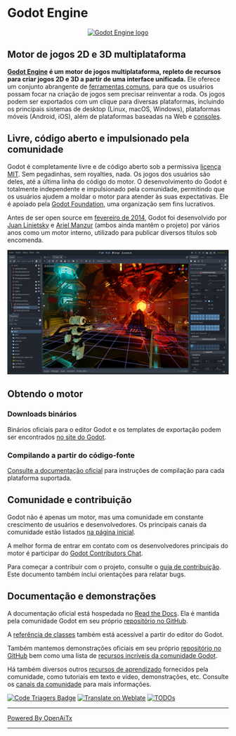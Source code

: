 # Godot Engine

<p align="center">
  <a href="https://godotengine.org">
    <img src="logo_outlined.svg" width="400" alt="Godot Engine logo">
  </a>
</p>

## Motor de jogos 2D e 3D multiplataforma

**[Godot Engine](https://godotengine.org) é um motor de jogos multiplataforma,
repleto de recursos para criar jogos 2D e 3D a partir de uma interface unificada.** Ele oferece um
conjunto abrangente de [ferramentas comuns](https://godotengine.org/features), para que
os usuários possam focar na criação de jogos sem precisar reinventar a roda. Os jogos podem
ser exportados com um clique para diversas plataformas, incluindo os principais sistemas de desktop
(Linux, macOS, Windows), plataformas móveis (Android, iOS), além de
plataformas baseadas na Web e [consoles](https://docs.godotengine.org/en/latest/tutorials/platform/consoles.html).

## Livre, código aberto e impulsionado pela comunidade

Godot é completamente livre e de código aberto sob a permissiva [licença MIT](https://godotengine.org/license).
Sem pegadinhas, sem royalties, nada. Os jogos dos usuários são deles, até
a última linha do código do motor. O desenvolvimento do Godot é totalmente independente e
impulsionado pela comunidade, permitindo que os usuários ajudem a moldar o motor para atender às suas
expectativas. Ele é apoiado pela [Godot Foundation](https://godot.foundation/),
uma organização sem fins lucrativos.

Antes de ser open source em [fevereiro de 2014](https://github.com/godotengine/godot/commit/0b806ee0fc9097fa7bda7ac0109191c9c5e0a1ac),
Godot foi desenvolvido por [Juan Linietsky](https://github.com/reduz) e
[Ariel Manzur](https://github.com/punto-) (ambos ainda mantêm o projeto)
por vários anos como um motor interno, utilizado para publicar diversos títulos sob encomenda.

![Captura de tela de uma cena 3D no editor do Godot Engine](https://raw.githubusercontent.com/godotengine/godot-design/master/screenshots/editor_tps_demo_1920x1080.jpg)

## Obtendo o motor

### Downloads binários

Binários oficiais para o editor Godot e os templates de exportação podem ser encontrados
[no site do Godot](https://godotengine.org/download).

### Compilando a partir do código-fonte

[Consulte a documentação oficial](https://docs.godotengine.org/en/latest/contributing/development/compiling)
para instruções de compilação para cada plataforma suportada.

## Comunidade e contribuição

Godot não é apenas um motor, mas uma comunidade em constante crescimento de usuários e desenvolvedores.
Os principais canais da comunidade estão listados [na página inicial](https://godotengine.org/community).

A melhor forma de entrar em contato com os desenvolvedores principais do motor é participar do
[Godot Contributors Chat](https://chat.godotengine.org).

Para começar a contribuir com o projeto, consulte o [guia de contribuição](CONTRIBUTING.md).
Este documento também inclui orientações para relatar bugs.

## Documentação e demonstrações

A documentação oficial está hospedada no [Read the Docs](https://docs.godotengine.org).
Ela é mantida pela comunidade Godot em seu próprio [repositório no GitHub](https://github.com/godotengine/godot-docs).

A [referência de classes](https://docs.godotengine.org/en/latest/classes/)
também está acessível a partir do editor do Godot.

Também mantemos demonstrações oficiais em seu próprio [repositório no GitHub](https://github.com/godotengine/godot-demo-projects)
bem como uma lista de [recursos incríveis da comunidade Godot](https://github.com/godotengine/awesome-godot).

Há também diversos outros
[recursos de aprendizado](https://docs.godotengine.org/en/latest/community/tutorials.html)
fornecidos pela comunidade, como tutoriais em texto e vídeo, demonstrações, etc.
Consulte os [canais da comunidade](https://godotengine.org/community)
para mais informações.

[![Code Triagers Badge](https://www.codetriage.com/godotengine/godot/badges/users.svg)](https://www.codetriage.com/godotengine/godot)
[![Translate on Weblate](https://hosted.weblate.org/widgets/godot-engine/-/godot/svg-badge.svg)](https://hosted.weblate.org/engage/godot-engine/?utm_source=widget)
[![TODOs](https://badgen.net/https/api.tickgit.com/badgen/github.com/godotengine/godot)](https://www.tickgit.com/browse?repo=github.com/godotengine/godot)


---


[Powered By OpenAiTx](https://github.com/OpenAiTx/OpenAiTx)


---